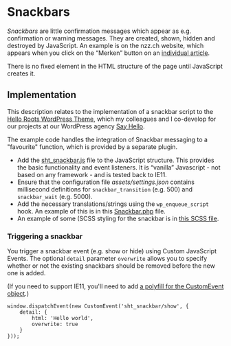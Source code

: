 # Snackbars

*Snackbars* are little confirmation messages which appear as e.g. confirmation or warning messages. They are created, shown, hidden and destroyed by JavaScript. An example is on the nzz.ch website, which appears when you click on the “Merken” button on an [individual article](https://www.nzz.ch/wirtschaft/ralph-hamers-der-transformator-mit-flecken-auf-der-weissen-weste-ld.1541657).

There is no fixed element in the HTML structure of the page until JavaScript creates it.

## Implementation

This description relates to the implementation of a snackbar script to the [Hello Roots WordPress Theme](https://github.com/sayhellogmbh/hello-roots), which my colleagues and I co-develop for our projects at our WordPress agency [Say Hello](https://sayhello.ch/).

The example code handles the integration of Snackbar messaging to a "favourite" function, which is provided by a separate plugin.

* Add the [sht_snackbar.js](https://github.com/markhowellsmead/helpers/blob/master/javascript/Snackbar/sht_snackbar.js) file to the JavaScript structure. This provides the basic functionality and event listeners. It is “vanilla” Javascript - not based on any framework - and is tested back to IE11.
* Ensure that the configuration file *assets/settings.json* contains millisecond definitions for `snackbar_transition` (e.g. 500) and `snackbar_wait` (e.g. 5000).
* Add the necessary translations/strings using the `wp_enqueue_script` hook. An example of this is in this [Snackbar.php](https://github.com/markhowellsmead/helpers/blob/master/javascript/Snackbar/Snackbar.php) file.
* An example of some (SCSS styling for the snackbar is in [this SCSS file](https://github.com/markhowellsmead/helpers/blob/master/javascript/Snackbar/_sht_snackbars.scss).

### Triggering a snackbar

You trigger a snackbar event (e.g. show or hide) using Custom JavaScript Events. The optional `detail` parameter `overwrite` allows you to specify whether or not the existing snackbars should be removed before the new one is added.

(If you need to support IE11, you'll need to add [a polyfill for the CustomEvent object](https://developer.mozilla.org/en-US/docs/Web/API/CustomEvent/CustomEvent#Polyfill).)

    window.dispatchEvent(new CustomEvent('sht_snackbar/show', {
        detail: {
            html: 'Hello world',
            overwrite: true
        }
    }));
